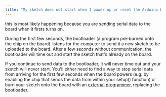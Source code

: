 ```yaml
---
title: "My sketch does not start when I power up or reset the Arduino board"
---
```


this is most likely happening because you are sending serial data to the board when it firsts turns on.

During the first few seconds, the bootloader (a program pre-burned onto the chip on the board) listens for the computer to send it a new sketch to be uploaded to the board. After a few seconds without communication, the bootloader will time out and start the sketch that's already on the board.

If you continue to send data to the bootloader, it will never time out and your sketch will never start. You'll either need to find a way to stop serial data from arriving for the first few seconds when the board powers (e.g. by enabling the chip that sends the data from within your setup() function) or burn your sketch onto the board with an [external programmer](https://www.arduino.cc/en/Hacking/Programmer), replacing the bootloader.
